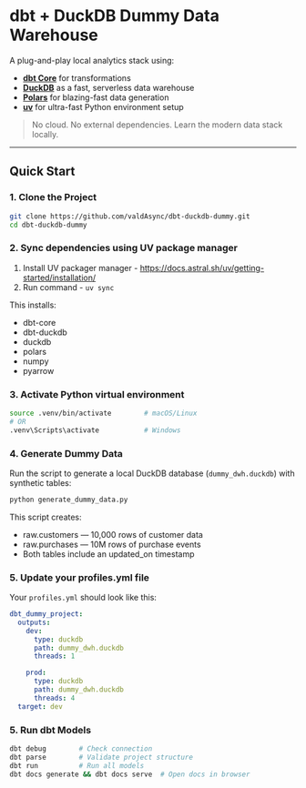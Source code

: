 # dbt + DuckDB Dummy Data Warehouse

A plug-and-play local analytics stack using:

- **[dbt Core](https://docs.getdbt.com/)** for transformations  
- **[DuckDB](https://duckdb.org/)** as a fast, serverless data warehouse  
- **[Polars](https://pola.rs/)** for blazing-fast data generation  
- **[uv](https://github.com/astral-sh/uv)** for ultra-fast Python environment setup  

> No cloud. No external dependencies. Learn the modern data stack locally.

---

## Quick Start

### 1. Clone the Project

```bash
git clone https://github.com/valdAsync/dbt-duckdb-dummy.git
cd dbt-duckdb-dummy
```

### 2. Sync dependencies using UV package manager

1. Install UV packager manager - <https://docs.astral.sh/uv/getting-started/installation/>
2. Run command - `uv sync`

This installs:

- dbt-core
- dbt-duckdb
- duckdb
- polars
- numpy
- pyarrow

### 3. Activate Python virtual environment

```bash
source .venv/bin/activate        # macOS/Linux
# OR
.venv\Scripts\activate           # Windows
```

### 4. Generate Dummy Data

Run the script to generate a local DuckDB database (`dummy_dwh.duckdb`) with synthetic tables:

```bash
python generate_dummy_data.py
```

This script creates:

- raw.customers — 10,000 rows of customer data
- raw.purchases — 10M rows of purchase events
- Both tables include an updated_on timestamp

### 5. Update your profiles.yml file

Your `profiles.yml` should look like this:

```yaml
dbt_dummy_project:
  outputs:
    dev:
      type: duckdb
      path: dummy_dwh.duckdb
      threads: 1

    prod:
      type: duckdb
      path: dummy_dwh.duckdb
      threads: 4
  target: dev
```

### 5. Run dbt Models

```bash
dbt debug        # Check connection
dbt parse        # Validate project structure
dbt run          # Run all models
dbt docs generate && dbt docs serve  # Open docs in browser
```
